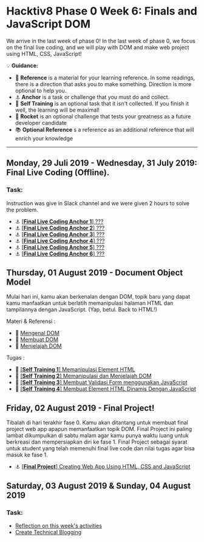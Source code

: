 # Hacktiv8 Phase 0 Week 6: Finals and JavaScript DOM

We arrive in the last week of phase 0! In the last week of phase 0, we focus on the final live coding, and we will play with DOM and make web project using HTML, CSS, JavaScript!

:bulb: **Guidance:**
- :notebook_with_decorative_cover: **Reference** is a material for your learning reference. In some readings, there is a direction that asks you to make something. Direction is more optional to help you.
- :anchor: **Anchor** is a task or challenge that you must do and collect.
- 💪 **Self Training** is an optional task that it isn't collected. If you finish it well, the learning will be maximal!
- :rocket: **Rocket** is an optional challenge that tests your greatness as a future developer candidate
- :books: **Optional Reference** s a reference as an additional reference that will enrich your knowledge
---

## Monday, 29 Juli 2019 - Wednesday, 31 July 2019: Final Live Coding (Offline).
### Task:
Instruction was give in Slack channel and we were given 2 hours to solve the problem.
- :anchor: [[**Final Live Coding Anchor 1**] ???](https://github.com/andreassosilo/hacktiv8/blob/master/phase0/week5/simulationLiveCode/1.js)
- :anchor: [[**Final Live Coding Anchor 2**] ???](https://github.com/andreassosilo/hacktiv8/blob/master/phase0/week5/simulationLiveCode/2.js)
- :anchor: [[**Final Live Coding Anchor 3**] ???](https://github.com/andreassosilo/hacktiv8/blob/master/phase0/week5/simulationLiveCode/3.js)
- :anchor: [[**Final Live Coding Anchor 4**] ???](https://github.com/andreassosilo/hacktiv8/blob/master/phase0/week5/simulationLiveCode/4.js)
- :anchor: [[**Final Live Coding Anchor 5**] ???](https://github.com/andreassosilo/hacktiv8/blob/master/phase0/week5/simulationLiveCode/5.js)
- :anchor: [[**Final Live Coding Anchor 6**] ???](https://github.com/andreassosilo/hacktiv8/blob/master/phase0/week5/simulationLiveCode/6.js)

## Thursday, 01 August 2019 - Document Object Model
Mulai hari ini, kamu akan berkenalan dengan DOM, topik baru yang dapat kamu manfaatkan untuk berlatih memanipulasi halaman HTML dan tampilannya dengan JavaScript. (Yap, betul. Back to HTML!)

Materi & Referensi :
- :notebook_with_decorative_cover:
[Mengenal DOM](/modules/js-dom-intro.md)
- :notebook_with_decorative_cover:
[Membuat DOM](/modules/js-dom-creation.md)
- :notebook_with_decorative_cover:
[Menjelajah DOM](/modules/js-dom-transversing.md)

Tugas :
- 💪
[[**Self Training 1**] Memanipulasi Element HTML](modules/anchor-js-dom-manipulation.md)
- 💪
[[**Self Training 2**] Memanipulasi dan Menjelajah DOM](modules/anchor-js-dom-transverse-manipulation.md)
- 💪
[[**Self Training 3**] Membuat Validasi Form menggunakan JavaScript](modules/anchor-js-form-validation.md)
- 💪
[[**Self Training 4**] Membuat Element HTML Dinamis Dengan JavaScript](modules/anchor-js-dom-creation.md)

## Friday, 02 August 2019 - Final Project!

Tibalah di hari terakhir fase 0. Kamu akan ditantang untuk membuat final project web app apapun memanfaatkan topik DOM. Final Project ini paling lambat dikumpulkan di sabtu malam agar kamu punya waktu luang untuk berkreasi dan mempersiapkan diri ke fase 1. Final Project sebagai syarat untuk student yang telah memenuhi final live code dan nilai tugas agar bisa masuk ke fase 1.

- :anchor:
[[**Final Project**] Creating Web App Using HTML, CSS and JavaScript](https://github.com/andreassosilo/chickuiz/blob/master/README.md)


## Saturday, 03 August 2019 & Sunday, 04 August 2019

### Task:
-  [Reflection on this week's activities](https://github.com/andreassosilo/phase-0-activities/blob/master/modules/reflection.md)
-  [Create Technical Blogging](https://github.com/andreassosilo/hacktiv8/blob/master/phase0/week6/README.md)
